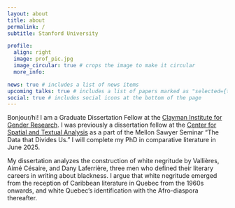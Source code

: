 ```yaml
---
layout: about
title: about
permalink: /
subtitle: Stanford University

profile:
  align: right
  image: prof_pic.jpg
  image_circular: true # crops the image to make it circular
  more_info:

news: true # includes a list of news items
upcoming talks: true # includes a list of papers marked as "selected={true}"
social: true # includes social icons at the bottom of the page
---
```


Bonjour/hi! I am a Graduate Dissertation Fellow at the [Clayman Institute for Gender Research](https://gender.stanford.edu/). I was previously a dissertation fellow at the [Center for Spatial and Textual Analysis](https://cesta.stanford.edu/) as a part of the Mellon Sawyer Seminar “The Data that Divides Us.” I will complete my PhD in comparative literature in June 2025. 

My dissertation analyzes the construction of white negritude by Vallières, Aimé Césaire, and Dany Laferrière, three men who defined their literary careers in writing about blackness. I argue that white negritude emerged from the reception of Caribbean literature in Quebec from the 1960s onwards, and white Quebec’s identification with the Afro-diaspora thereafter.
